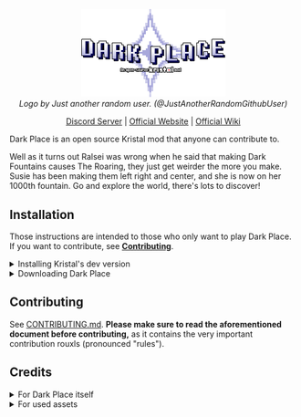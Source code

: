 <p align="center" width="100%">
<img src="logo.png" alt="Dark Place: An open-source Kristal mod" width="50%" />
<br>
<i>Logo by Just another random user. (@JustAnotherRandomGithubUser)</i>
</p>
<p align="center" width="100%">
<a href="https://discord.gg/RhqPCA6eFN">Discord Server</a> | <a href="https://darkplace-dr.github.io/">Official Website</a> | <a href="https://dark-place.fandom.com/wiki/Dark_Place_Wiki">Official Wiki</a>
</p>

Dark Place is an open source Kristal mod that anyone can contribute to.

Well as it turns out Ralsei was wrong when he said that making Dark Fountains causes The Roaring, they just get weirder the more you make. Susie has been making them left right and center, and she is now on her 1000th fountain. Go and explore the world, there's lots to discover!

## Installation
Those instructions are intended to those who only want to play Dark Place. If you want to contribute, see **[Contributing](#contributing)**.

<details><summary>Installing Kristal's dev version</summary>

Kristal is the engine Dark Place was made on. As such, you will need it to play.

For diverse reasons, the mod only runs on **dev versions of Kristal** instead of released versions, which mean you will need to install the source code of the engine which can easily be done with the CI builds.

Simply install [the latest build](https://nightly.link/KristalTeam/Kristal/workflows/ci/main/output.zip) and open the archive.

<a href="https://imgbb.com/"><img src="https://i.ibb.co/V2q7qWH/image-2024-05-27-044701005.png" alt="Inside the CI archive" border="0"></a>

If you are on Windows, you can simply extract the content of `kristal-X.X.X-dev-win.zip` in a folder anywhere you want on your computer and run the exe.

If you are on Linux or Mac, you'll have to install [LÖVE](https://love2d.org/) beforehand. After that, you can extract `kristal-X.X.X-dev.love` and run the love file.

</details>

<details><summary>Downloading Dark Place</summary>

After installing Kristal, download the latest version of Dark Place by clicking on the green button and then the "Download ZIP" one.

<a href="https://imgbb.com/"><img src="https://i.ibb.co/7kxNgN2/image-2024-05-27-044908266.png" alt='The green "Code" button opens a menu where "Download ZIP" is available' border="0"></a>

Once the download is done, open Kristal and look in the main menu for the option called "Open mods folder" and select it. It will open a folder where you will have to place **the content of the archive**.

<a href="https://imgbb.com/"><img src="https://i.ibb.co/PxcjhZQ/image-2024-05-27-044217993.png" alt='"Open mods folder" option in Kristal`s menu' border="0"></a>

<a href="https://ibb.co/BrX75JH"><img src="https://i.ibb.co/X3hdrPf/image-2024-05-27-044041903.png" alt="The content of the archive. The folder inside of the archive must be in the mods folder" border="0"></a>

After that, you can start the mod as you would start any other Kristal mod by choosing "Play a mod" and select Dark Place.

> *Note: if for some reason it doesn't work and you are sure you did everything correctly, join either [Dark Place's Discord server](https://discord.gg/RhqPCA6eFN) or [Kristal's Discord server](https://discord.gg/8ZGuKXJE2C) to ask for help.*

</details>

## Contributing
See [CONTRIBUTING.md](CONTRIBUTING.md). **Please make sure to read the aforementioned document before contributing,** as it contains the very important contribution rouxls (pronounced "rules").

## Credits

<details><summary>For Dark Place itself</summary>

<a href="https://github.com/BrandonK7200/Dark-Place/graphs/contributors">
  <img src="https://contrib.rocks/image?repo=BrandonK7200/Dark-Place" />
</a>

* Racckoon - Mod idea, Contributor
* BrendaK7200 - Making the GitHub page, Contributor
* AcousticJamm - Name idea, Contributor
* Anonymously_Present - Contributor
* Simbel - Contributor
* Just Another Random User - Contributor
* Charbomber - Contributor
* Bor - Contributor
* vitellary - Contributor
* Dobby233Liu - Contributor
* Willow with a W - Contributor
* Kross - Contributor
* Agent 7 - Contributor
* Riverstar (Sumire) - Contributor
* AlexGamingSW - Contributor
* Tick - Contributor
* PatateAuBeurr - Contributor
* SciSpaceProductions - Contributor
* Nyako - Contributor
* Sam Deluxe - Contributor
* Silvaz - Contributor
* LancerGaming2 - Contributor
* FireRainV - Contributor
* Sad Diamond Man - Contributor
* Bryan The Celestial - Contributor
* YoshifanJordan - Contributor
* NelleMonelle - Contributor
* french fry - Contributor
* polypoyo - Contributor

</details>

<details><summary>For used assets</summary>

* Kristal Team - Creating the Kristal engine
* Toby Fox - Original author of Undertale and Deltarune
* Lena Raine - Composer of "Hug for Ralsei" and "Lullaby for Lancer"
* KateBulka - Shadowman Library, Light Transition Library, & more
* HUECYCLES - Custom BG Library code
* Team UTY - Original authors of Undertale Yellow
* Brylee - Original author of Deltarune: Ozymandias, dialogue portraits for Rook
* Mr. Luwigi - Rook, DZ & NG sprites for Deltarune: Ozymandias
* TrashcatYT - Blue Soul Library
* Scarm - GM path system, Gaster Blaster and GonerMaker recreations
* TheMaxine - Original author of [Ribbit](https://gamejolt.com/games/ribbitmod/671888)
* lvk, RhenaudTheLukark - Original authors of [Unitale](https://github.com/lvk/Unitale) and [Create Your Frisk](https://github.com/RhenaudTheLukark/CreateYourFrisk)/[Create Your Kris](https://github.com/RhenaudTheLukark/CreateYourKris)
* STD Repaints - Original author of [Deltarune Repainted](https://gamejolt.com/games/nudealert/496504)
* RynoGG - Original author of [Deltatraveler](https://gamejolt.com/games/deltatraveler/661464)
* Team Inundation - Original authors of MOBDT
* Stardust - [NYCTBA Earthbound Remix](https://soundcloud.com/speedwaystardst/nows-your-chance-to-be-a-earthbound-remix)
* MrkySpices - Deltarune-styled Backrooms tileset
* OMOCAT, LLC - Original author of OMORI
* Ninomae Ina'nis - Creator and designer of the Takodachis
* DOVA-SYNDROME/shimtone - Publisher and composer respectively of ["I hope it will be fine tomorrow"](https://youtu.be/kgNXP6FP3RY)
* Nintendo - Original authors of Pikmin
* HAL Laboratories - Original author of Kirby
* AlphaDream - Original author of the Mario&Luigi series
* Tour de Pizza - Original authors of Pizza Tower
* Eminus - Original author of Mario's Mystery Meat
* Lester Vine - Original author of Super Diagonal Mario 2
* Askywalker - Original author of Starwalker party sprites
* Discarded_Vessel - Original author of Kris LW battle sprites
* AccurateJaney - Original author of Susie and Noelle LW battle sprites
* ATLUS - Original authors of SMT and every single SMT spinoff ever
* Findus - Creator of Croustibat
* Scott Cawthon - Original creator of the Five Nights at Freddy's franchise
* MoviesMovies1 - [U.N Owen Was Her? 8 Bit Remix](https://www.youtube.com/watch?v=YJ3LH6u8G1M)
* Leyland Kirby/The Caretaker - Creator of the [Everywhere at the End of Time](https://thecaretaker.bandcamp.com/album/everywhere-at-the-end-of-time) album
* SEGA & Sonic Team - Original creators of Sonic
* Rovio Entertainment Ltd. - Original creators of Angry Birds
* Askiisoft - Original creators of Katana Zero
* Lemonemy - Author of the naming screen easter egg video for "DECEMBER"
* xnq et al. (see SoundCloud page) - Original creators of the [Throwaway](https://soundcloud.com/user454494283) alternative chapters
* Ministry of Education of the PRC - Creator of a track in the Jukebox
* Hummer Team - Creator of the Donkey Kong Country bootleg for the NES
* フロクロ(Frog96) - Author of 黒塗り世界宛て書簡 (Letter to the Black World)
</details>
